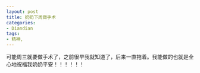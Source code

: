 ```yaml
---
layout: post
title: 奶奶下周做手术
categories:
- Diandian
tags:
- 精神, 
---
```

可能周三就要做手术了，之前很早我就知道了，后来一直拖着。我能做的也就是全心地祝福我奶奶平安！！！！！！